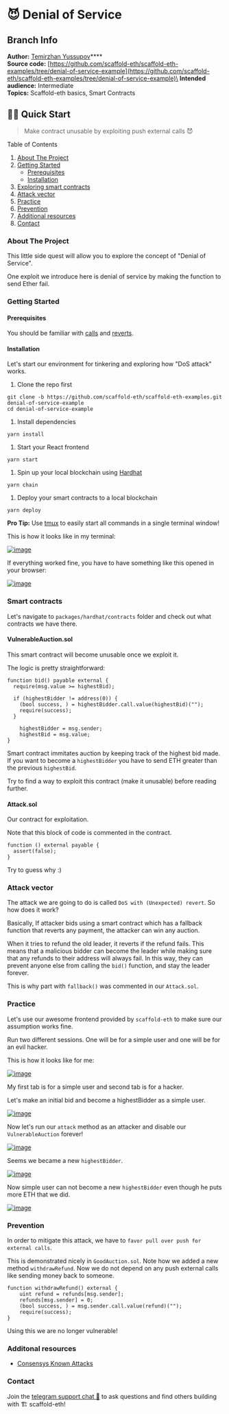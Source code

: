 # 😈 Denial of Service

## Branch Info

**Author:** [Temirzhan Yussupov](https://github.com/ironsoul0)****\
**Source code:** [https://github.com/scaffold-eth/scaffold-eth-examples/tree/denial-of-service-example](https://github.com/scaffold-eth/scaffold-eth-examples/tree/denial-of-service-example)\
**Intended audience:** Intermediate\
**Topics:** Scaffold-eth basics, Smart Contracts

## 🏃‍♀️ Quick Start

> Make contract unusable by exploiting push external calls 😈

Table of Contents

1. [About The Project](https://github.com/austintgriffith/scaffold-eth/tree/denial-of-service-example#about-the-project)
2. [Getting Started](https://github.com/austintgriffith/scaffold-eth/tree/denial-of-service-example#getting-started)
   * [Prerequisites](https://github.com/austintgriffith/scaffold-eth/tree/denial-of-service-example#prerequisites)
   * [Installation](https://github.com/austintgriffith/scaffold-eth/tree/denial-of-service-example#installation)
3. [Exploring smart contracts](https://github.com/austintgriffith/scaffold-eth/tree/denial-of-service-example#usage)
4. [Attack vector](https://github.com/austintgriffith/scaffold-eth/tree/denial-of-service-example#usage)
5. [Practice](https://github.com/austintgriffith/scaffold-eth/tree/denial-of-service-example#usage)
6. [Prevention](https://github.com/austintgriffith/scaffold-eth/tree/denial-of-service-example#prevention)
7. [Additional resources](https://github.com/austintgriffith/scaffold-eth/tree/denial-of-service-example#contributing)
8. [Contact](https://github.com/austintgriffith/scaffold-eth/tree/denial-of-service-example#contact)

### About The Project

This little side quest will allow you to explore the concept of "Denial of Service".

One exploit we introduce here is denial of service by making the function to send Ether fail.

### Getting Started

#### Prerequisites

You should be familiar with [calls](https://solidity-by-example.org/call/) and [reverts](https://medium.com/blockchannel/the-use-of-revert-assert-and-require-in-solidity-and-the-new-revert-opcode-in-the-evm-1a3a7990e06e).

#### Installation

Let's start our environment for tinkering and exploring how "DoS attack" works.

1. Clone the repo first

```
git clone -b https://github.com/scaffold-eth/scaffold-eth-examples.git denial-of-service-example
cd denial-of-service-example
```

1. Install dependencies

```
yarn install
```

1. Start your React frontend

```
yarn start
```

1. Spin up your local blockchain using [Hardhat](https://hardhat.org/)

```
yarn chain
```

1. Deploy your smart contracts to a local blockchain

```
yarn deploy
```

**Pro Tip:** Use [tmux](https://linuxize.com/post/getting-started-with-tmux/) to easily start all commands in a single terminal window!

This is how it looks like in my terminal:

[![image](https://github.com/austintgriffith/scaffold-eth/raw/denial-of-service-example/resources/tmux.png)](https://github.com/austintgriffith/scaffold-eth/blob/denial-of-service-example/resources/tmux.png)

If everything worked fine, you have to have something like this opened in your browser:

[![image](https://github.com/austintgriffith/scaffold-eth/raw/denial-of-service-example/resources/browser.png)](https://github.com/austintgriffith/scaffold-eth/blob/denial-of-service-example/resources/browser.png)

### Smart contracts

Let's navigate to `packages/hardhat/contracts` folder and check out what contracts we have there.

#### VulnerableAuction.sol

This smart contract will become unusable once we exploit it.

The logic is pretty straightforward:

```
function bid() payable external {
  require(msg.value >= highestBid);

  if (highestBidder != address(0)) {
    (bool success, ) = highestBidder.call.value(highestBid)("");
    require(success); 
  }

    highestBidder = msg.sender;
    highestBid = msg.value;
}
```

Smart contract immitates auction by keeping track of the highest bid made. If you want to become a `highestBidder` you have to send ETH greater than the previous `highestBid`.

Try to find a way to exploit this contract (make it unusable) before reading further.

#### Attack.sol

Our contract for exploitation.

Note that this block of code is commented in the contract.

```
function () external payable {
  assert(false);
}
```

Try to guess why :)

### Attack vector

The attack we are going to do is called `DoS with (Unexpected) revert`. So how does it work?

Basically, If attacker bids using a smart contract which has a fallback function that reverts any payment, the attacker can win any auction.

When it tries to refund the old leader, it reverts if the refund fails. This means that a malicious bidder can become the leader while making sure that any refunds to their address will always fail. In this way, they can prevent anyone else from calling the `bid()` function, and stay the leader forever.

This is why part with `fallback()` was commented in our `Attack.sol`.

### Practice

Let's use our awesome frontend provided by `scaffold-eth` to make sure our assumption works fine.

Run two different sessions. One will be for a simple user and one will be for an evil hacker.

This is how it looks like for me:

[![image](https://github.com/austintgriffith/scaffold-eth/raw/denial-of-service-example/resources/container.png)](https://github.com/austintgriffith/scaffold-eth/blob/denial-of-service-example/resources/container.png)

My first tab is for a simple user and second tab is for a hacker.

Let's make an initial bid and become a highestBidder as a simple user.

[![image](https://github.com/austintgriffith/scaffold-eth/raw/denial-of-service-example/resources/highestBidder.png)](https://github.com/austintgriffith/scaffold-eth/blob/denial-of-service-example/resources/highestBidder.png)

Now let's run our `attack` method as an attacker and disable our `VulnerableAuction` forever!

[![image](https://github.com/austintgriffith/scaffold-eth/raw/denial-of-service-example/resources/attack.png)](https://github.com/austintgriffith/scaffold-eth/blob/denial-of-service-example/resources/attack.png)

Seems we became a new `highestBidder`.

[![image](https://github.com/austintgriffith/scaffold-eth/raw/denial-of-service-example/resources/attackBidder.png)](https://github.com/austintgriffith/scaffold-eth/blob/denial-of-service-example/resources/attackBidder.png)

Now simple user can not become a new `highestBidder` even though he puts more ETH that we did.

[![image](https://github.com/austintgriffith/scaffold-eth/raw/denial-of-service-example/resources/fail.png)](https://github.com/austintgriffith/scaffold-eth/blob/denial-of-service-example/resources/fail.png)

### Prevention

In order to mitigate this attack, we have to `favor pull over push for external calls`.

This is demonstrated nicely in `GoodAuction.sol`. Note how we added a new method `withdrawRefund`. Now we do not depend on any push external calls like sending money back to someone.

```
function withdrawRefund() external {
    uint refund = refunds[msg.sender];
    refunds[msg.sender] = 0;
    (bool success, ) = msg.sender.call.value(refund)("");
    require(success);
}
```

Using this we are no longer vulnerable!

### Additonal resources

* [Consensys Known Attacks](https://consensys.github.io/smart-contract-best-practices/known\_attacks/#dos-with-unexpected-revert)

### Contact

Join the [telegram support chat 💬](https://t.me/joinchat/KByvmRe5wkR-8F\_zz6AjpA) to ask questions and find others building with 🏗 scaffold-eth!
